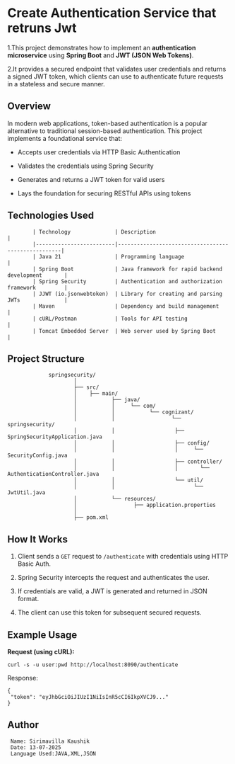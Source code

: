 # Create Authentication Service that retruns Jwt

   1.This project demonstrates how to implement an **authentication microservice** using **Spring Boot** and **JWT (JSON Web Tokens)**. 

   2.It provides a secured endpoint that validates user credentials and returns a signed JWT token, which clients can use to authenticate future requests in a           stateless and secure manner.

   ## Overview

   In modern web applications, token-based authentication is a popular alternative to traditional session-based authentication. This project implements a              foundational service that:

   - Accepts user credentials via HTTP Basic Authentication

   - Validates the credentials using Spring Security
 
   - Generates and returns a JWT token for valid users

   - Lays the foundation for securing RESTful APIs using tokens


   ## Technologies Used

            | Technology              | Description                                        |
            |-------------------------|----------------------------------------------------|
            | Java 21                 | Programming language                               |
            | Spring Boot             | Java framework for rapid backend development       |
            | Spring Security         | Authentication and authorization framework         |
            | JJWT (io.jsonwebtoken)  | Library for creating and parsing JWTs              |
            | Maven                   | Dependency and build management                    |
            | cURL/Postman            | Tools for API testing                              |
            | Tomcat Embedded Server  | Web server used by Spring Boot                     |



   ## Project Structure

                 springsecurity/
                         │
                         ├── src/
                         │    ├── main/
                         │           ├── java/
                         │           │     └── com/
                         │           │           └── cognizant/
                         │           │                  └── springsecurity/
                         │           │                   ├── SpringSecurityApplication.java
                         │           │                   ├── config/
                         │           │                   │     └── SecurityConfig.java
                         │           │                   ├── controller/
                         │           │                   │       └── AuthenticationController.java
                         │           │                   └── util/
                         │           │                         └── JwtUtil.java
                         │           └── resources/
                         │                  ├── application.properties
                         │
                         ├── pom.xml


   ##  How It Works

   1. Client sends a `GET` request to `/authenticate` with credentials using HTTP Basic Auth.

   2. Spring Security intercepts the request and authenticates the user.

   3. If credentials are valid, a JWT is generated and returned in JSON format.

   4. The client can use this token for subsequent secured requests.


   ## Example Usage

   **Request (using cURL):**

   `curl -s -u user:pwd http://localhost:8090/authenticate`

   Response:

    {
     "token": "eyJhbGciOiJIUzI1NiIsInR5cCI6IkpXVCJ9..."
    }


   ## Author

     Name: Sirimavilla Kaushik
     Date: 13-07-2025
     Language Used:JAVA,XML,JSON
